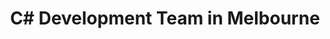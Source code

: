 ---
title: C# Development Team in Melbourne
permalink: /landings/c--developer-melbourne
technology: C#
location: Melbourne
---